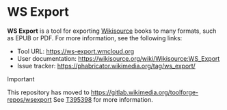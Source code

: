# WS Export

**WS Export** is a tool for exporting [Wikisource](https://en.wikipedia.org/wiki/Wikisource) books to many formats, such as EPUB or PDF.
For more information, see the following links:

* Tool URL: https://ws-export.wmcloud.org
* User documentation: https://wikisource.org/wiki/Wikisource:WS_Export
* Issue tracker: https://phabricator.wikimedia.org/tag/ws_export/

> [!IMPORTANT]
> This repository has moved to https://gitlab.wikimedia.org/toolforge-repos/wsexport
> See [T395398](https://phabricator.wikimedia.org/T395398) for more information.
